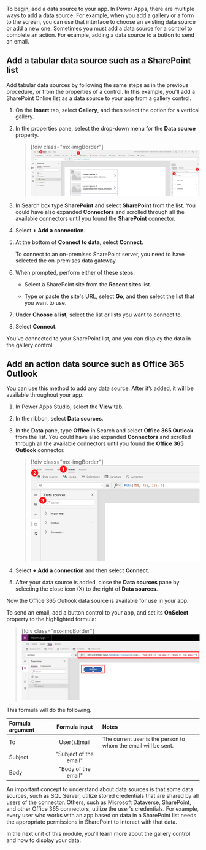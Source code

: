 To begin, add a data source to your app. In Power Apps, there are multiple ways to add a data source. For example, when you add a gallery or a form to the screen, you can use that interface to choose an existing data source or add a new one. Sometimes you must add a data source for a control to complete an action. For example, adding a data source to a button to send an email.

## Add a tabular data source such as a SharePoint list

Add tabular data sources by following the same steps as in the previous procedure, or from the properties of a control. In this example, you'll add a SharePoint Online list as a data source to your app from a gallery control.

1.  On the **Insert** tab, select **Gallery**, and then select the option for a vertical gallery.

1.  In the properties pane, select the drop-down menu for the **Data source** property.

	> [!div class="mx-imgBorder"]
	> ![Screenshot of Add-Tabular-Data-Source selection.](../media/add-tabular-data-source.png)

1.  In Search box type **SharePoint** and select **SharePoint** from the list. You could have also expanded **Connectors** and scrolled through all the available connectors until you found the **SharePoint** connector.

1.  Select **+ Add a connection**.

1.  At the bottom of **Connect to data**, select **Connect**.

	To connect to an on-premises SharePoint server, you need to have selected the on-premises data gateway.

1.  When prompted, perform either of these steps:

    -   Select a SharePoint site from the **Recent sites** list.

    -   Type or paste the site's URL, select **Go**, and then select the list that you want to use.

1.  Under **Choose a list**, select the list or lists you want to connect to. 

1.  Select **Connect**.

You’ve connected to your SharePoint list, and you can display the data in the gallery control.

## Add an action data source such as Office 365 Outlook

You can use this method to add any data source. After it’s added, it will be available throughout your app.

1.  In Power Apps Studio, select the **View** tab.

1.  In the ribbon, select **Data sources**.

1.  In the **Data** pane, type **Office** in Search and select **Office 365 Outlook** from the list. You could have also expanded **Connectors** and scrolled through all the available connectors until you found the **Office 365 Outlook** connector.

	> [!div class="mx-imgBorder"]
	> ![Screenshot of adding a data source from the Data pane.](../media/add-data-source.png)

1.  Select **+ Add a connection** and then select **Connect**.

1.  After your data source is added, close the **Data sources** pane by selecting the close icon (X) to the right of **Data sources**.

Now the Office 365 Outlook data source is available for use in your app.

To send an email, add a button control to your app, and set its **OnSelect** property to the highlighted formula:

> [!div class="mx-imgBorder"]
> ![Screenshot of setting the OnSelect property of Office 365 Outlook formula.](../media/office365-outlook-formula.png)

This formula will do the following.

| Formula argument | Formula input     | Notes     |
| :------------------- | :------------------:  |:----------------|
| To                   | User().Email          | The current user is the person to whom the email will be sent. |
| Subject              | "Subject of the email"|             |
| Body                 | "Body of the email"   |              |

An important concept to understand about data sources is that some data sources, such as SQL Server, utilize stored credentials that are shared by all users of the connector. Others, such as Microsoft Dataverse, SharePoint, and other Office 365 connectors, utilize the user's credentials. For example, every user who works with an app based on data in a SharePoint list needs the appropriate permissions in SharePoint to interact with that data.

In the next unit of this module, you'll learn more about the gallery control and how to display your data. 

